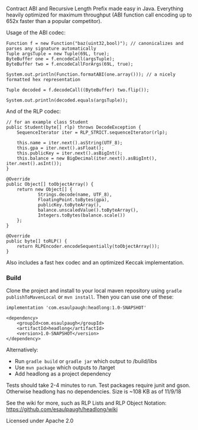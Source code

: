 Contract ABI and Recursive Length Prefix made easy in Java. Everything heavily optimized for maximum throughput (ABI function call encoding up to 652x faster than a popular competitor).

Usage of the ABI codec:

    Function f = new Function("baz(uint32,bool)"); // canonicalizes and parses any signature automatically
    Tuple argsTuple = new Tuple(69L, true);
    ByteBuffer one = f.encodeCall(argsTuple);
    ByteBuffer two = f.encodeCallForArgs(69L, true);
    
    System.out.println(Function.formatABI(one.array())); // a nicely formatted hex representation
    
    Tuple decoded = f.decodeCall((ByteBuffer) two.flip());
    
    System.out.println(decoded.equals(argsTuple));

And of the RLP codec:

    // for an example class Student
    public Student(byte[] rlp) throws DecodeException {
        SequenceIterator iter = RLP_STRICT.sequenceIterator(rlp);

        this.name = iter.next().asString(UTF_8);
        this.gpa = iter.next().asFloat();
        this.publicKey = iter.next().asBigInt();
        this.balance = new BigDecimal(iter.next().asBigInt(), iter.next().asInt());
    }
    
    @Override
    public Object[] toObjectArray() {
        return new Object[] {
                Strings.decode(name, UTF_8),
                FloatingPoint.toBytes(gpa),
                publicKey.toByteArray(),
                balance.unscaledValue().toByteArray(),
                Integers.toBytes(balance.scale())
        };
    }

    @Override
    public byte[] toRLP() {
        return RLPEncoder.encodeSequentially(toObjectArray());
    }

Also includes a fast hex codec and an optimized Keccak implementation.

### Build

Clone the project and install to your local maven repository using `gradle publishToMavenLocal` or `mvn install`. Then you can use one of these:

    implementation 'com.esaulpaugh:headlong:1.0-SNAPSHOT'

    <dependency>
        <groupId>com.esaulpaugh</groupId>
        <artifactId>headlong</artifactId>
        <version>1.0-SNAPSHOT</version>
    </dependency>

Alternatively:

* Run `gradle build` or `gradle jar` which output to /build/libs
* Use `mvn package` which outputs to /target
* Add headlong as a project dependency

Tests should take 2-4 minutes to run. Test packages require junit and gson. Otherwise headlong has no dependencies. Size is ~108 KB as of 11/9/18

See the wiki for more, such as RLP Lists and RLP Object Notation: https://github.com/esaulpaugh/headlong/wiki

Licensed under Apache 2.0
